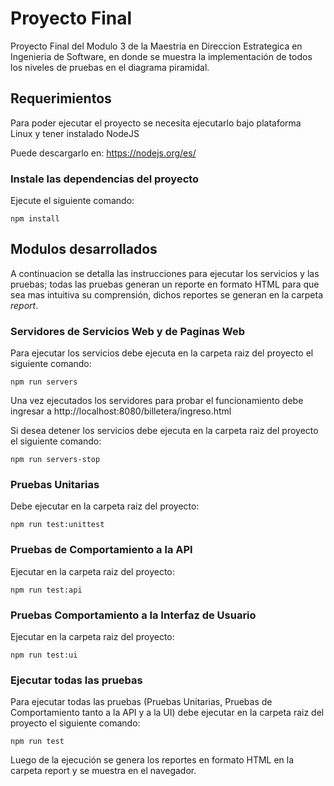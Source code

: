 # Proyecto Final
Proyecto Final del Modulo 3 de la Maestria en Direccion Estrategica en Ingenieria de Software, en donde se muestra la implementación de todos los niveles de pruebas en el diagrama piramidal.

## Requerimientos
Para poder ejecutar el proyecto se necesita ejecutarlo bajo plataforma Linux y tener instalado NodeJS

Puede descargarlo en: https://nodejs.org/es/

### Instale las dependencias del proyecto

Ejecute el siguiente comando:

  `npm install`

## Modulos desarrollados
A continuacion se detalla las instrucciones para ejecutar los servicios y las pruebas;
 todas las pruebas generan un reporte en formato HTML para que sea mas intuitiva su comprensión,
  dichos reportes se generan en la carpeta *report*.

### Servidores de Servicios Web y de Paginas Web
Para ejecutar los servicios debe ejecuta en la carpeta raiz del proyecto el siguiente comando:

  `npm run servers `

Una vez ejecutados los servidores para probar el funcionamiento debe ingresar a http://localhost:8080/billetera/ingreso.html

Si desea detener los servicios debe ejecuta en la carpeta raiz del proyecto el siguiente comando:

  `npm run servers-stop `

### Pruebas Unitarias
Debe ejecutar en la carpeta raiz del proyecto:

  `npm run test:unittest `
  
### Pruebas de Comportamiento a la API
Ejecutar en la carpeta raiz del proyecto:

  `npm run test:api `
  
### Pruebas Comportamiento a la Interfaz de Usuario
Ejecutar en la carpeta raiz del proyecto:

  `npm run test:ui `
  
### Ejecutar todas las pruebas
Para ejecutar todas las pruebas (Pruebas Unitarias, Pruebas de Comportamiento tanto a la API y a la UI) debe ejecutar en la carpeta raiz del proyecto el siguiente comando:

  `npm run test `

Luego de la ejecución se genera los reportes en formato HTML en la carpeta report y se muestra en el navegador.


